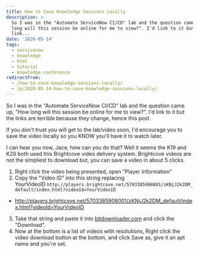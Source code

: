 ```yaml
---
title: How to Save Knowledge Sessions Locally
description: >-
  So I was in the "Automate ServiceNow CI/CD" lab and the question came up, "How
  long will this session be online for me to view?". I'd link to it but the
  link...
date: '2020-05-14'
tags:
  - servicenow
  - knowledge
  - html
  - tutorial
  - knowledge-conference
redirectFrom:
  - /how-to-save-knowledge-sessions-locally/
  - /p/2020-05-14-how-to-save-knowledge-sessions-locally/
---
```


<!--StartFragment-->

So I was in the "Automate ServiceNow CI/CD" lab and the question came up, "How long will this session be online for me to view?". I'd link to it but the links are terrible because they change, hence this post.

If you don't trust you will get to the lab/video soon, I'd encourage you to save the video locally so you KNOW you'll have it to watch later.

I can hear you now, Jace, how can you do that? Well it seems the K19 and K20 both used this Brightcove video delivery system. Brightcove videos are not the simpliest to download but, you can save a video in about 5 clicks.

1. Right click the video being presented, open "Player Information"
2. Copy the "Video ID" into this string replacing YourVideoID `http://players.brightcove.net/5703385908001/zKNjJ2k2DM_default/index.html?videoId=YourVideoID`

* http://players.brightcove.net/5703385908001/zKNjJ2k2DM_default/index.html?videoId=YourVideoID

3. Take that string and paste it into [bitdownloader.com](https://bitdownloader.com/) and click the "Download".
4. Now at the bottom is a list of videos with resolutions, Right click the video download button at the bottom, and click Save as, give it an apt name and you're set.

<!--EndFragment-->